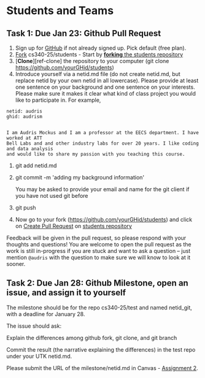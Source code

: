 # Students and Teams


## Task 1: Due Jan 23: Github Pull Request

1. Sign up for [GitHub](https://github.com/) if not already signed
     up. Pick default (free plan).
1. [Fork](https://help.github.com/articles/fork-a-repo/) cs340-25/students 
        - Start by [**forking** the students repository](https://github.com/cs340-25/students)
1. [**Clone**][ref-clone] the repository to your computer (git clone https://github.com/yourGHid/students)
1. Introduce yourself via a netid.md file (do not create netid.md, but replace netid by your own netid in all lowercase). Please provide at least 
one sentence on your background and one sentence on your interests. Please make sure it makes it clear what kind of class project you would like to participate in. For example,

```
netid: audris
ghid: audrism


I am Audris Mockus and I am a professor at the EECS department. I have worked at ATT 
Bell Labs and and other industry labs for over 20 years. I like coding and data analysis 
and would like to share my passion with you teaching this course.
```
1. git add netid.md
1. git commit -m 'adding my background information'

    You may be asked to provide your email and name for the git client if you have not used git before 
1. git push

1. Now go to your fork (https://github.com/yourGHid/students) and click on [Create Pull Request](https://help.github.com/articles/using-pull-requests/) on [students repository](https://github.com/cs340-25/students)
       
Feedback will be given in the pull request, so please respond with
your thoughts and questions!  You are welcome to open the pull
request as the work is still in-progress if you are stuck and want
to ask a question – just mention `@audris` with the question to make
sure we will know to look at it sooner.


## Task 2: Due Jan 28: Github Milestone, open an issue, and assign it to yourself

The milestone should be for the repo cs340-25/test
and named netid_git, with a deadline for January 28.

The issue should ask:

Explain the differences among github fork, git clone, and git branch

Commit the result (the narrative explaining the differences)
in the test repo under your UTK netid.md.

Please submit the URL of the milestone/netid.md in Canvas - [Assignment 2](https://utk.instructure.com/courses/218221/assignments/2229677).

